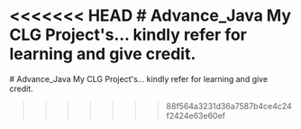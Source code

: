 <<<<<<< HEAD
﻿# Advance_Java
My CLG Project's...
kindly refer for learning and give credit.
=======
﻿# Advance_Java
My CLG Project's...
kindly refer for learning and give credit.
>>>>>>> 88f564a3231d36a7587b4ce4c24f2424e63e60ef

